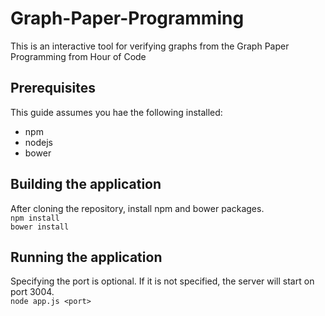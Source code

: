 # Graph-Paper-Programming
This is an interactive tool for verifying graphs from the Graph Paper Programming from Hour of Code


## Prerequisites
This guide assumes you hae the following installed:
* npm
* nodejs
* bower


## Building the application
After cloning the repository, install npm and bower packages.  
```npm install```  
```bower install```  

## Running the application
Specifying the port is optional.  If it is not specified, the server will start on port 3004.  
`node app.js <port>`
